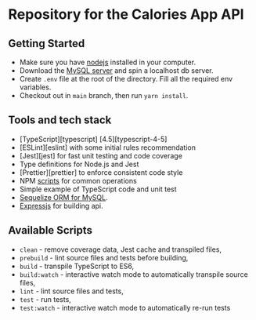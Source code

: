 # Repository for the Calories App API

## Getting Started

- Make sure you have [nodejs](https://nodejs.org/en/) installed in your computer.
- Download the [MySQL server](https://dev.mysql.com/downloads/mysql/) and spin a localhost db server.
- Create `.env` file at the root of the directory. Fill all the required env variables.
- Checkout out in `main` branch, then run `yarn install`.

## Tools and tech stack

- [TypeScript][typescript] [4.5][typescript-4-5]
- [ESLint][eslint] with some initial rules recommendation
- [Jest][jest] for fast unit testing and code coverage
- Type definitions for Node.js and Jest
- [Prettier][prettier] to enforce consistent code style
- NPM [scripts](#available-scripts) for common operations
- Simple example of TypeScript code and unit test
- [Sequelize ORM for MySQL](https://sequelize.org/).
- [Expressjs](https://expressjs.com/) for building api.

## Available Scripts

- `clean` - remove coverage data, Jest cache and transpiled files,
- `prebuild` - lint source files and tests before building,
- `build` - transpile TypeScript to ES6,
- `build:watch` - interactive watch mode to automatically transpile source files,
- `lint` - lint source files and tests,
- `test` - run tests,
- `test:watch` - interactive watch mode to automatically re-run tests
